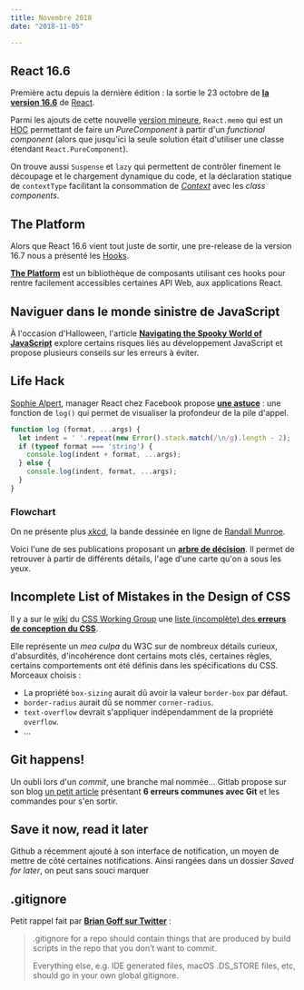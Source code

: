```yaml
---
title: Novembre 2018
date: "2018-11-05"

---
```


## React 16.6

Première actu depuis la dernière édition : la sortie le 23 octobre de
**[la version 16.6][React 16.6]** de [React][].

Parmi les ajouts de cette nouvelle [version mineure][semver],
`React.memo` qui est un [HOC][] permettant de faire un *PureComponent* à
partir d'un *functional component* (alors que jusqu'ici la seule
solution était d'utiliser une classe étendant `React.PureComponent`).

On trouve aussi `Suspense` et `lazy` qui permettent de contrôler
finement le découpage et le chargement dynamique du code, et la
déclaration statique de `contextType` facilitant la consommation de
*[Context][]* avec les *class components*.

[React 16.6]: https://reactjs.org/blog/2018/10/23/react-v-16-6.html
[React]: https://reactjs.org
[semver]: https://semver.org/ "Semantic Versioning"
[HOC]: https://reactjs.org/docs/higher-order-components.html "Higher-Order Components"
[Context]: https://reactjs.org/docs/context.html

## The Platform

Alors que React 16.6 vient tout juste de sortir, une pre-release de la
version 16.7 nous a présenté les [Hooks][].

**[The Platform][]** est un bibliothèque de composants utilisant ces
hooks pour rentre facilement accessibles certaines API Web, aux
applications React.

[Hooks]: https://reactjs.org/docs/hooks-intro.html "Introducing Hooks"
[The Platform]: https://github.com/palmerhq/the-platform

## Naviguer dans le monde sinistre de JavaScript

À l'occasion d'Halloween, l'article
**[Navigating the Spooky World of JavaScript][]** explore certains
risques liés au développement JavaScript et propose plusieurs conseils
sur les erreurs à éviter.

[Navigating the Spooky World of JavaScript]: https://dev.to/aspittel/navigating-the-spooky-world-of-javascript-3h45

## Life Hack

[Sophie Alpert][], manager React chez Facebook propose
**[une astuce][]** : une fonction de `log()` qui permet de visualiser la
profondeur de la pile d'appel.

```js
function log (format, ...args) {
  let indent = ' '.repeat(new Error().stack.match(/\n/g).length - 2);
  if (typeof format === 'string') {
    console.log(indent + format, ...args);
  } else {
    console.log(indent, format, ...args);
  }
}
```

[Sophie Alpert]: https://sophiebits.com/
[une astuce]: https://twitter.com/sophiebits/status/1058448900460138497

### Flowchart

On ne présente plus [xkcd][], la bande dessinée en ligne de [Randall Munroe][].

Voici l'une de ses publications proposant un **[arbre de décision][]**. Il
permet de retrouver à partir de différents détails, l'age d'une carte qu'on a
sous les yeux.

[xkcd]: https://xkcd.com
[Randall Munroe]: https://fr.wikipedia.org/wiki/Randall_Munroe
[arbre de décision]: https://xkcd.com/1688/

## Incomplete List of Mistakes in the Design of CSS

Il y a sur le [wiki][CSSWG Wiki] du [CSS Working Group][] une
[liste (incomplète) des **erreurs de conception du CSS**][CSS Mistakes].

Elle représente un *mea culpa* du W3C sur de nombreux détails curieux,
d'absurdités, d'incohérence dont certains mots clés, certaines règles, certains
comportements ont été définis dans les spécifications du CSS. Morceaux choisis :

- La propriété `box-sizing` aurait dû avoir la valeur `border-box` par défaut.
- `border-radius` aurait dû se nommer `corner-radius`.
- `text-overflow` devrait s'appliquer indépendamment de la propriété `overflow`.
- …

[CSSWG Wiki]: https://wiki.csswg.org
[CSS Working Group]: https://en.wikipedia.org/wiki/CSS_Working_group
[CSS Mistakes]: https://wiki.csswg.org/ideas/mistakes "Incomplete List of Mistakes in the Design of CSS"

## Git happens!

Un oubli lors d'un *commit*, une branche mal nommée… Gitlab propose sur son blog
[un petit article][Git happens!] présentant **6 erreurs communes avec Git** et
les commandes pour s'en sortir.

[Git happens!]: https://about.gitlab.com/2018/08/08/git-happens/

## Save it now, read it later

Github a récemment ajouté à son interface de notification, un moyen de mettre de
côté certaines notifications. Ainsi rangées dans un dossier *Saved for later*,
on peut sans souci marquer

## .gitignore

Petit rappel fait par **[Brian Goff sur Twitter][.gitignore]** :

> .gitignore for a repo should contain things that are produced by build scripts
> in the repo that you don’t want to commit.
>
> Everything else, e.g. IDE generated files, macOS .DS_STORE files, etc, should
> go in your own global gitignore.

[.gitignore]: https://twitter.com/cpuguy83/status/1057352606123606016
